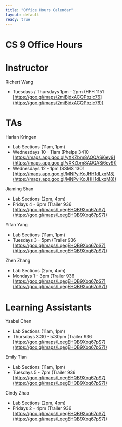 ```yaml
---
title: "Office Hours Calendar"
layout: default
ready: true
---
```


<h1><strong>CS 9 Office Hours</strong></h1>

# Instructor
Richert Wang

* Tuesdays / Thursdays 1pm - 2pm (HFH 1151 [https://goo.gl/maps/2miBjdxACQPbzic76](https://goo.gl/maps/2miBjdxACQPbzic76))

# TAs

Harlan Kringen
* Lab Sections (11am, 1pm)
* Wednesdays 10 - 11am (Phelps 3410 [https://maps.app.goo.gl/yXKZbm8AQQASi6ev9](https://maps.app.goo.gl/yXKZbm8AQQASi6ev9))
* Wednesdays 12 - 1pm (SSMS 1301 [https://maps.app.goo.gl/MNPyiKoJHH1dLxqM8](https://maps.app.goo.gl/MNPyiKoJHH1dLxqM8))

Jiaming Shan
* Lab Sections (2pm, 4pm)
* Fridays 4 - 6pm (Trailer 936 [https://goo.gl/maps/LqegEHQB9Xoq67pS7](https://goo.gl/maps/LqegEHQB9Xoq67pS7))

Yifan Yang
* Lab Sections (11am, 1pm)
* Tuesdays 3 - 5pm (Trailer 936 [https://goo.gl/maps/LqegEHQB9Xoq67pS7](https://goo.gl/maps/LqegEHQB9Xoq67pS7))

Zhen Zhang
* Lab Sections (2pm, 4pm)
* Mondays 1 - 3pm (Trailer 936 [https://goo.gl/maps/LqegEHQB9Xoq67pS7](https://goo.gl/maps/LqegEHQB9Xoq67pS7))

# Learning Assistants

Ysabel Chen
* Lab Sections (11am, 1pm)
* Thursdays 3:30 - 5:30pm (Trailer 936 [https://goo.gl/maps/LqegEHQB9Xoq67pS7](https://goo.gl/maps/LqegEHQB9Xoq67pS7))

Emily Tian
* Lab Sections (11am, 1pm)
* Tuesdays 5 - 7pm (Trailer 936 [https://goo.gl/maps/LqegEHQB9Xoq67pS7](https://goo.gl/maps/LqegEHQB9Xoq67pS7))

Cindy Zhao
* Lab Sections (2pm, 4pm)
* Fridays 2 - 4pm (Trailer 936 [https://goo.gl/maps/LqegEHQB9Xoq67pS7](https://goo.gl/maps/LqegEHQB9Xoq67pS7))